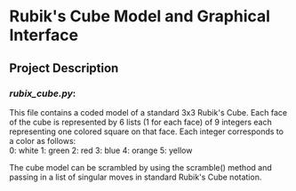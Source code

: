 # Rubik's Cube Model and Graphical Interface
## Project Description
### _rubix_cube.py_:
This file contains a coded model of a standard 3x3 Rubik's Cube. Each face of the cube is represented by 6 lists (1 for each face) of 9 integers each representing one colored square on that face. Each integer corresponds to a color as follows:<br />
0: white
1: green
2: red
3: blue
4: orange
5: yellow<br />

The cube model can be scrambled by using the scramble() method and passing in a list of singular moves in standard Rubik's Cube notation. 
